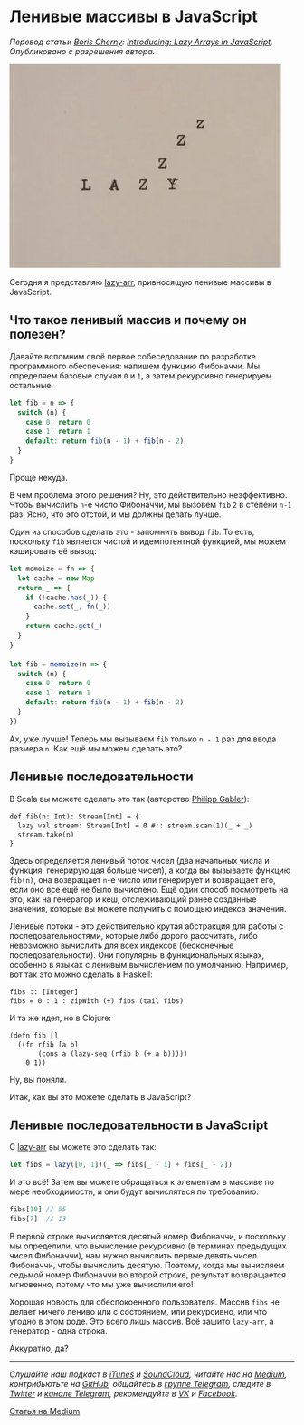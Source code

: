 # Ленивые массивы в JavaScript

*Перевод статьи [Boris Cherny](https://github.com/bcherny): [Introducing: Lazy Arrays in JavaScript](https://performancejs.com/post/ewffd34/Introducing:-Lazy-arrays-in-JavaScript). Опубликовано с разрешения автора.*

![](./lazy.gif)

Сегодня я представляю [lazy-arr](https://github.com/bcherny/lazy-arr), привносящую ленивые массивы в JavaScript.

## Что такое ленивый массив и почему он полезен?

Давайте вспомним своё первое собеседование по разработке программного обеспечения: напишем функцию Фибоначчи. Мы определяем базовые случаи `0` и `1`, а затем рекурсивно генерируем остальные:

```js
let fib = n => {
  switch (n) {
    case 0: return 0
    case 1: return 1
    default: return fib(n - 1) + fib(n - 2)
  }
}
```

Проще некуда.

В чем проблема этого решения? Ну, это действительно неэффективно. Чтобы вычислить `n`-е число Фибоначчи, мы вызовем `fib` `2` в степени `n-1` раз! Ясно, что это отстой, и мы должны делать лучше.

Один из способов сделать это - запомнить вывод `fib`. То есть, поскольку `fib` является чистой и идемпотентной функцией, мы можем кэшировать её вывод:

```js
let memoize = fn => {
  let cache = new Map
  return _ => {
    if (!cache.has(_)) {
      cache.set(_, fn(_))
    }
    return cache.get(_)
  }
}

let fib = memoize(n => {
  switch (n) {
    case 0: return 0
    case 1: return 1
    default: return fib(n - 1) + fib(n - 2)
  }
})
```

Ах, уже лучше! Теперь мы вызываем `fib` только `n - 1` раз для ввода размера `n`. Как ещё мы можем сделать это?

## Ленивые последовательности

В Scala вы можете сделать это так (авторство [Philipp Gabler](https://github.com/phipsgabler)):

```
def fib(n: Int): Stream[Int] = {
  lazy val stream: Stream[Int] = 0 #:: stream.scan(1)(_ + _)
  stream.take(n)
}
```

Здесь определяется ленивый поток чисел (два начальных числа и функция, генерирующая больше чисел), а когда вы вызываете функцию `fib(n)`, она возвращает `n`-е число или генерирует и возвращает его, если оно все ещё не было вычислено. Ещё один способ посмотреть на это, как на генератор и кеш, отслеживающий ранее созданные значения, которые вы можете получить с помощью индекса значения.

Ленивые потоки - это действительно крутая абстракция для работы с последовательностями, которые либо дорого рассчитать, либо невозможно вычислить для всех индексов (бесконечные последовательности). Они популярны в функциональных языках, особенно в языках с ленивым вычислением по умолчанию. Например, вот так это можно сделать в Haskell:

```
fibs :: [Integer]
fibs = 0 : 1 : zipWith (+) fibs (tail fibs)
```

И та же идея, но в Clojure:

```
(defn fib []
  ((fn rfib [a b]
       (cons a (lazy-seq (rfib b (+ a b)))))
    0 1))
```

Ну, вы поняли.

Итак, как вы это можете сделать в JavaScript?

## Ленивые последовательности в JavaScript

С [lazy-arr](https://github.com/bcherny/lazy-arr) вы можете это сделать так:

```js
let fibs = lazy([0, 1])(_ => fibs[_ - 1] + fibs[_ - 2])
```

И это всё! Затем вы можете обращаться к элементам в массиве по мере необходимости, и они будут вычисляться по требованию:

```js
fibs[10] // 55
fibs[7]  // 13
```

В первой строке вычисляется десятый номер Фибоначчи, и поскольку мы определили, что вычисление рекурсивно (в терминах предыдущих чисел Фибоначчи), нам нужно вычислить первые девять чисел Фибоначчи, чтобы вычислить десятую. Поэтому, когда мы вычисляем седьмой номер Фибоначчи во второй строке, результат возвращается мгновенно, потому что мы уже вычислили его!

Хорошая новость для обеспокоенного пользователя. Массив `fibs` не делает ничего лениво или с состоянием, или рекурсивно, или что угодно в этом роде. Это всего лишь массив. Всё зашито `lazy-arr`, а генератор - одна строка.

Аккуратно, да?

---

*Слушайте наш подкаст в [iTunes](https://itunes.apple.com/ru/podcast/девшахта/id1226773343) и [SoundCloud](https://soundcloud.com/devschacht), читайте нас на [Medium](https://medium.com/devschacht), контрибьютьте на [GitHub](https://github.com/devSchacht), общайтесь в [группе Telegram](https://t.me/devSchacht), следите в [Twitter](https://twitter.com/DevSchacht) и [канале Telegram](https://t.me/devSchachtChannel), рекомендуйте в [VK](https://vk.com/devschacht) и [Facebook](https://www.facebook.com/devSchacht).*

[Статья на Medium](https://medium.com/devschacht/boris-cherny-introducing-lazy-arrays-in-javascript-d7f9da531820)
